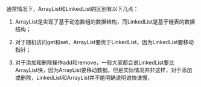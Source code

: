 通常情况下，ArrayList和LinkedList的区别有以下几点：
1. ArrayList是实现了基于动态数组的数据结构，而LinkedList是基于链表的数据结构；

2. 对于随机访问get和set，ArrayList要优于LinkedList，因为LinkedList要移动指针；

3. 对于添加和删除操作add和remove，一般大家都会说LinkedList要比ArrayList快，因为ArrayList要移动数据。但是实际情况并非这样，对于添加或删除，LinkedList和ArrayList并不能明确说明谁快谁慢，